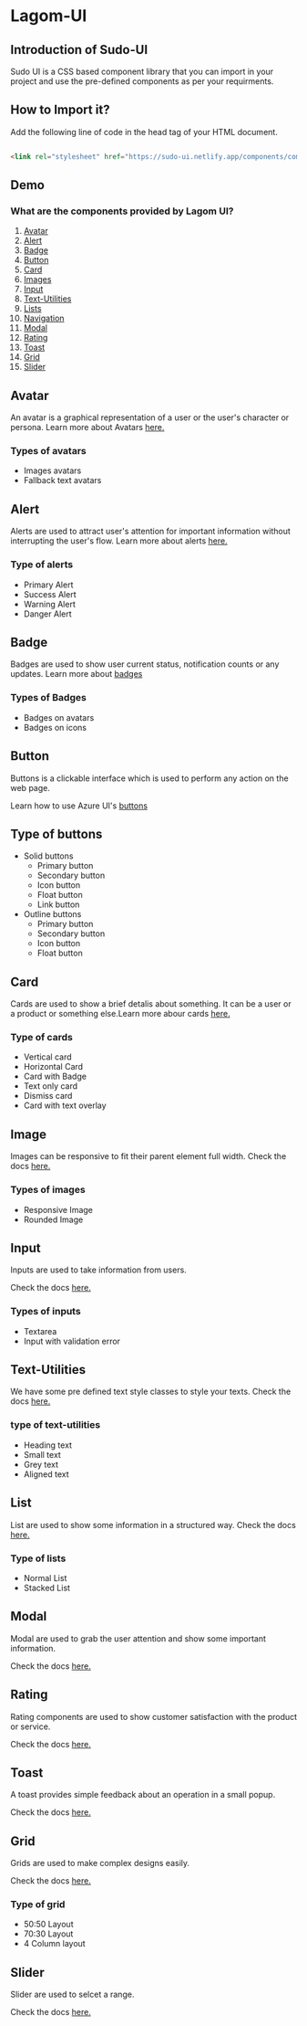   
# Lagom-UI

## Introduction of Sudo-UI

Sudo UI is a CSS based component library that you can import in your project and use the pre-defined components as per your requirments.

## How to Import it?

Add the following line of code in the head tag of your HTML document.

```html

<link rel="stylesheet" href="https://sudo-ui.netlify.app/components/components.css">

```

## Demo

### What are the components provided by Lagom UI?

1. [Avatar](#avatar)
1. [Alert](#alert)
1. [Badge](#badge)
1. [Button](#button)
1. [Card](#card)
1. [Images](#image)
1. [Input](#input)
1. [Text-Utilities](#text-utilities)
1. [Lists](#list)
1. [Navigation](#navigation)
1. [Modal](#modal)
1. [Rating](#rating)
1. [Toast](#toast)
1. [Grid](#grid)
1. [Slider](#slider)

## Avatar

An avatar is a graphical representation of a user or the user's character or persona.
Learn more about Avatars [here.](https://sudo-ui.netlify.app/documentation/docs.html#avatars-sec)

### Types of avatars

- Images avatars
- Fallback text avatars

## Alert

Alerts are used to attract user's attention for important information without interrupting the user's flow.
Learn more about alerts [here.](https://sudo-ui.netlify.app/documentation/docs.html#alerts-sec)

### Type of alerts

- Primary Alert
- Success Alert
- Warning Alert
- Danger Alert

## Badge

Badges are used to show user current status, notification counts or any updates.
Learn more about [badges](https://sudo-ui.netlify.app/documentation/docs.html#badges-sec#badges-sec)

### Types of Badges

- Badges on avatars
- Badges on icons

## Button

Buttons is a clickable interface which is used to perform any action on the web page.

Learn how to use Azure UI's [buttons](https://sudo-ui.netlify.app/documentation/docs.html#buttons-sec)

## Type of buttons

- Solid buttons
  - Primary button
  - Secondary button
  - Icon button
  - Float button
  - Link button
- Outline buttons
  - Primary button
  - Secondary button
  - Icon button
  - Float button

## Card

Cards are used to show a brief detalis about something. It can be a user or a product or something else.Learn more abour cards [here.](https://sudo-ui.netlify.app/documentation/docs.html#cards-sec)

### Type of cards

- Vertical card
- Horizontal Card
- Card with Badge
- Text only card
- Dismiss card
- Card with text overlay

## Image

Images can be responsive to fit their parent element full width.
Check the docs [here.](https://sudo-ui.netlify.app/documentation/docs.html#images-sec)

### Types of images

- Responsive Image
- Rounded Image

## Input

Inputs are used to take information from users.

Check the docs [here.](https://sudo-ui.netlify.app/documentation/docs.html#inputs-sec)

### Types of inputs

- Textarea
- Input with validation error

## Text-Utilities

We have some pre defined text style classes to style your texts.
Check the docs [here.](https://sudo-ui.netlify.app/documentation/docs.html#text-utilities-sec)

### type of text-utilities

- Heading text
- Small text
- Grey text
- Aligned text

## List

List are used to show some information in a structured way.
Check the docs [here.](https://sudo-ui.netlify.app/documentation/docs.html#lists-sec)

### Type of lists

- Normal List
- Stacked List

## Modal

Modal are used to grab the user attention and show some important information.

Check the docs [here.](https://sudo-ui.netlify.app/documentation/docs.html#modal-sec)

## Rating

Rating components are used to show customer satisfaction with the product or service.

Check the docs [here.](https://sudo-ui.netlify.app/documentation/docs.html#rating-sec)

## Toast

A toast provides simple feedback about an operation in a small popup.

Check the docs [here.](https://sudo-ui.netlify.app/documentation/docs.html#toast-sec)

## Grid

Grids are used to make complex designs easily.

Check the docs [here.](https://sudo-ui.netlify.app/documentation/docs.html#toast-sec)

### Type of grid

- 50:50 Layout
- 70:30 Layout
- 4 Column layout

## Slider

Slider are used to selcet a range.

Check the docs [here.](https://sudo-ui.netlify.app/documentation/docs.html#slider-sec)

